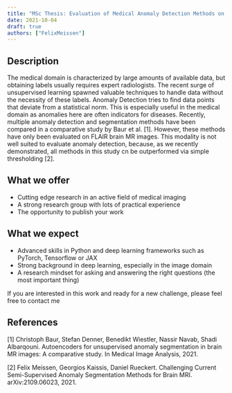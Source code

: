 ```yaml
---
title: "MSc Thesis: Evaluation of Medical Anomaly Detection Methods on Multiple Modalities"
date: 2021-10-04
draft: true
authors: ["FelixMeissen"]
---
```


## Description

The medical domain is characterized by large amounts of available data, but obtaining labels usually requires expert radiologists. The recent surge of unsupervised learning spawned valuable techniques to handle data without the necessity of these labels.
Anomaly Detection tries to find data points that deviate from a statistical norm. This is especially useful in the medical domain as anomalies here are often indicators for diseases.
Recently, multiple anomaly detection and segmentation methods have been compared in a comparative study by Baur et al. [1]. However, these methods have only been evaluated on FLAIR brain MR images. This modality is not well suited to evaluate anomaly detection, because, as we recently demonstrated, all methods in this study cn be outperformed via simple thresholding [2].

## What we offer

- Cutting edge research in an active field of medical imaging
- A strong research group with lots of practical experience
- The opportunity to publish your work

## What we expect

- Advanced skills in Python and deep learning frameworks such as PyTorch, Tensorflow or JAX
- Strong background in deep learning, especially in the image domain
- A research mindset for asking and answering the right questions (the most important thing)

If you are interested in this work and ready for a new challenge, please feel free to contact me

## References

[1] Christoph Baur, Stefan Denner, Benedikt Wiestler, Nassir Navab, Shadi Albarqouni. Autoencoders for unsupervised anomaly segmentation in brain MR images: A comparative study. In Medical Image Analysis, 2021.

[2] Felix Meissen, Georgios Kaissis, Daniel Rueckert. Challenging Current Semi-Supervised Anomaly Segmentation Methods for Brain MRI. arXiv:2109.06023, 2021.

